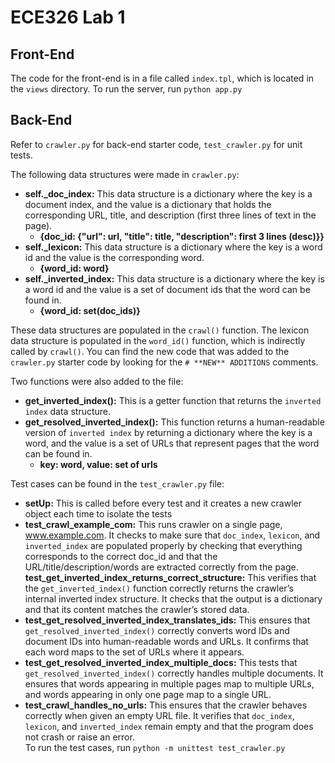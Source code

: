 # ECE326 Lab 1

## Front-End
The code for the front-end is in a file called `index.tpl`, which is located in the `views` directory. To run the server, run `python app.py`

## Back-End
Refer to `crawler.py` for back-end starter code, `test_crawler.py` for unit tests.

The following data structures were made in `crawler.py`:
* **self._doc_index:** This data structure is a dictionary where the key is a document index, and the value is a dictionary that holds the corresponding URL, title, and description (first three lines of text in the page).
  * __{doc_id: {"url": url, "title": title, "description": first 3 lines (desc)}}__
* **self._lexicon:** This data structure is a dictionary where the key is a word id and the value is the corresponding word.
  * __{word_id: word}__
* **self._inverted_index:** This data structure is a dictionary where the key is a word id and the value is a set of document ids that the word can be found in.
  * __{word_id: set(doc_ids)}__
 
These data structures are populated in the `crawl()` function. The lexicon data structure is populated in the `word_id()` function, which is indirectly called by `crawl()`. You can find the new code that was added to the `crawler.py` starter code by looking for the `# **NEW** ADDITIONS` comments.

Two functions were also added to the file:
* __get_inverted_index():__ This is a getter function that returns the `inverted index` data structure.
* __get_resolved_inverted_index():__ This function returns a human-readable version of `inverted index` by returning a dictionary where the key is a word, and the value is a set of URLs that represent pages that the word can be found in.
  * __key: word, value: set of urls__

Test cases can be found in the `test_crawler.py` file:
* __setUp:__ This is called before every test and it creates a new crawler object each time to isolate the tests
* __test_crawl_example_com:__ This runs crawler on a single page, www.example.com. It checks to make sure that `doc_index`, `lexicon`, and `inverted_index` are populated properly by checking that everything corresponds to the correct doc_id and that the URL/title/description/words are extracted correctly from the page.
 __test_get_inverted_index_returns_correct_structure:__ This verifies that the `get_inverted_index()` function correctly returns the crawler’s internal inverted index structure. It checks that the output is a dictionary and that its content matches the crawler’s stored data.  
* __test_get_resolved_inverted_index_translates_ids:__ This ensures that `get_resolved_inverted_index()` correctly converts word IDs and document IDs into human-readable words and URLs. It confirms that each word maps to the set of URLs where it appears.  
* __test_get_resolved_inverted_index_multiple_docs:__ This tests that `get_resolved_inverted_index()` correctly handles multiple documents. It ensures that words appearing in multiple pages map to multiple URLs, and words appearing in only one page map to a single URL.  
* __test_crawl_handles_no_urls:__ This ensures that the crawler behaves correctly when given an empty URL file. It verifies that `doc_index`, `lexicon`, and `inverted_index` remain empty and that the program does not crash or raise an error.  
To run the test cases, run `python -m unittest test_crawler.py`

